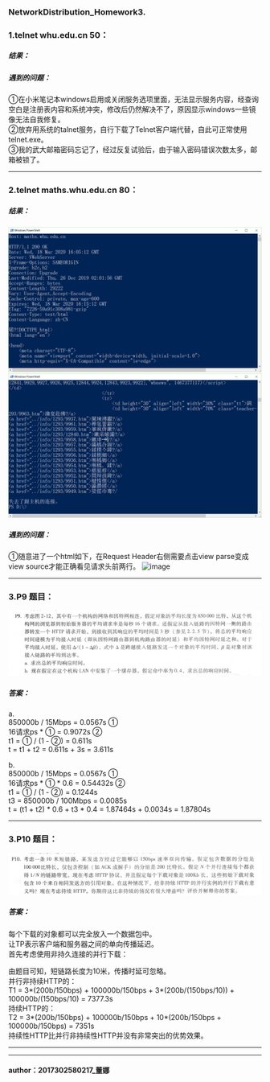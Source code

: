 ### NetworkDistribution_Homework3.

### 1.telnet whu.edu.cn 50：
##### 结果：
##### 遇到的问题：
①在小米笔记本windows启用或关闭服务选项里面，无法显示服务内容，经查询空白是注册表内容和系统冲突，修改后仍然解决不了，原因显示windows一些镜像无法自我修复。  
②放弃用系统的talnet服务，自行下载了Telnet客户端代替，自此可正常使用telnet.exe。  
③我的武大邮箱密码忘记了，经过反复试验后，由于输入密码错误次数太多，邮箱被锁了。  
****
### 2.telnet maths.whu.edu.cn 80：
##### 结果：
![image](img_hw3/2_1.PNG)
![image](img_hw3/2_2.PNG)
##### 遇到的问题：
①随意进了一个html如下，在Request Header右侧需要点击view parse变成 view source才能正确看见请求头前两行。
![image](img_hw3/2_3.PNG)
****
### 3.P9 题目：
![image](img_hw3/hw3_p9.PNG)
##### 答案：
a.  
850000b / 15Mbps = 0.0567s ①  
16请求ps * ① = 0.9072s     ②  
t1 = ① / (1 - ②) = 0.611s   
t = t1 + t2 = 0.611s + 3s = 3.611s  
  
b.  
850000b / 15Mbps = 0.0567s  ①  
16请求ps * ① * 0.6 = 0.54432s  ②  
t1 = ① / (1 - ②) = 0.1244s  
t3 = 850000b / 100Mbps = 0.0085s  
t = (t1 + t2) * 0.6 + t3 * 0.4 = 1.87464s + 0.0034s = 1.87804s  
  
****
### 3.P10 题目：
![image](img_hw3/hw3_p10.PNG)
##### 答案：
每个下载的对象都可以完全放入一个数据包中。  
让TP表示客户端和服务器之间的单向传播延迟。  
首先考虑使用非持久连接的并行下载：  
  
由题目可知，短链路长度为10米，传播时延可忽略。  
并行非持续HTTP的：  
T1 = 3*(200b/150bps) + 100000b/150bps + 3*(200b/(150bps/10)) + 100000b/(150bps/10) = 7377.3s  
持续HTTP的：  
T2 = 3*(200b/150bps) + 100000b/150bps + 10*(200b/150bps + 100000b/150bps) = 7351s  
持续性HTTP比并行非持续性HTTP并没有非常突出的优势效果。  

****
****
#### author：2017302580217_董娜

